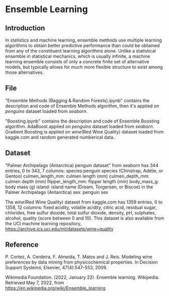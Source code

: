 # Ensemble Learning

## Introduction

In statistics and machine learning, ensemble methods use multiple learning algorithms to obtain better predictive performance than could be obtained from any of the constituent learning algorithms alone. Unlike a statistical ensemble in statistical mechanics, which is usually infinite, a machine learning ensemble consists of only a concrete finite set of alternative models, but typically allows for much more flexible structure to exist among those alternatives.

## File

"Ensemble Methods (Bagging & Random Forests).ipynb" contains the description and code of Ensemble Methods algorithm, then it's applied on *penguins* dataset loaded from *seaborn*.

"Boosting.ipynb" contains the description and code of Ensemble Boosting algorithm. AdaBoost applied on *penguins* dataset loaded from *seaborn*. Gradient Boosting is applied on *wine*(Red Wine Quality) dataset loaded from kaggle.com and random generated numberical data..

## Dataset

"Palmer Archipelago (Antarctica) penguin dataset" from seaborn has 344 entries, 0 to 343, 7 columns: 
species:penguin species (Chinstrap, Adélie, or Gentoo)
culmen_length_mm: culmen length (mm)
culmen_depth_mm: culmen depth (mm)
flipper_length_mm: flipper length (mm)
body_mass_g: body mass (g)
island: island name (Dream, Torgersen, or Biscoe) in the Palmer Archipelago (Antarctica)
sex: penguin sex

The *wine*(Red Wine Quality) dataset from kaggle.com has 1359 entries, 0 to 1358, 12 columns: fixed acidity, volatile acidity, citric acid, residual sugar, chlorides, free sulfur dioxide, total sulfur dioxide, density, pH, sulphates, alcohol, quality (score between 0 and 10). This dataset is also available from the UCI machine learning repository, https://archive.ics.uci.edu/ml/datasets/wine+quality

## Reference

P. Cortez, A. Cerdeira, F. Almeida, T. Matos and J. Reis. Modeling wine preferences by data mining from physicochemical properties. In Decision Support Systems, Elsevier, 47(4):547-553, 2009.

Wikimedia Foundation. (2022, January 22). Ensemble learning. Wikipedia. Retrieved May 7, 2022, from https://en.wikipedia.org/wiki/Ensemble_learning 

